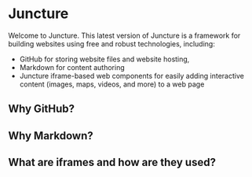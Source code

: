 # Juncture

Welcome to Juncture.  This latest version of Juncture is a framework for building websites using free and robust technologies, including:

- GitHub for storing website files and website hosting,
- Markdown for content authoring
- Juncture iframe-based web components for easily adding interactive content (images, maps, videos, and more) to a web page

## Why GitHub?

## Why Markdown?

## What are iframes and how are they used?
